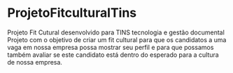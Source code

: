# ProjetoFitculturalTins
Projeto Fit Cutural desenvolvido para TINS tecnologia e gestão documental
Projeto com o objetivo de criar um fit cultural para que os candidatos
a uma vaga em nossa empresa possa mostrar seu perfil e para que possamos também
avaliar se este candidato está dentro do esperado para a cultura de nossa empresa.

